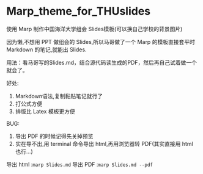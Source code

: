 # Marp_theme_for_THUslides
使用 Marp 制作中国海洋大学组会 Slides模板(可以换自己学校的背景图片)

因为懒,不想用 PPT 做组会的 Slides,所以马哥做了一个 Marp 的模板直接套平时 Markdown 的笔记,就能出 Slides.

用法：看马哥写的Slides.md，结合源代码读生成的PDF，然后再自己试着做一个就会了。

好处:

1. Markdown语法,复制黏贴笔记就行了
2. 打公式方便
3. 排版比 Latex 模板更方便

BUG:
1. 导出 PDF 的时候记得先关掉预览
2. 实在导不出,用 terminal 命令导出 html,再用浏览器转 PDF(其实直接用 html 也行...)

导出 html :`marp Slides.md`
导出 PDF :`marp Slides.md --pdf`
